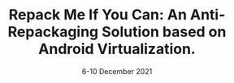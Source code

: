 ---
title: "Repack Me If You Can: An Anti-Repackaging Solution based on Android Virtualization."
authors: "A. Ruggia, E. Losiouk, L. Verderame, M. Conti, A. Merlo."
venue: "In Proceedings of Annual Computer Security Applications Conference (ACSAC 2021)"
type: "conference"
year: 2021
location: "Virtual event"
date: "6-10 December 2021"
notes: "2021 ACSAC Distinguished Artifact Award"
paperurl: ""
--- 